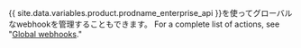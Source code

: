 {{ site.data.variables.product.prodname_enterprise_api }}を使ってグローバルなwebhookを管理することもできます。 For a complete list of actions, see "[Global webhooks](/v3/enterprise-admin/global_webhooks)."
